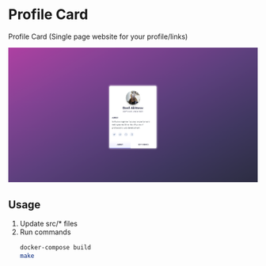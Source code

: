 # Profile Card

Profile Card (Single page website for your profile/links)

![Profile Card](screenshot.png)

## Usage

1. Update src/* files
2. Run commands
    ```bash
    docker-compose build
    make
    ```
